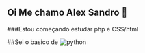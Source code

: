## Oi Me chamo Alex Sandro 👋
###Estou começando estudar php e CSS/html


##Sei o basico de ![python](https://img.shields.io/badge/Python-14354C?style=for-the-badge&logo=python&logoColor=white
)
